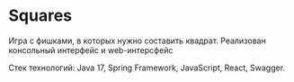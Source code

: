 # Squares

Игра с фишками, в которых нужно составить квадрат. Реализован консольный интерфейс и web-интерсфейс

Стек технологий: Java 17, Spring Framework, JavaScript, React, Swagger.